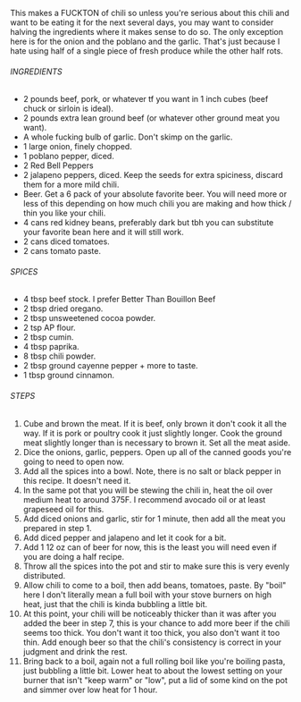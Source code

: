 This makes a FUCKTON of chili so unless you're serious about this chili and want to be eating it for the next several days, you may want to consider halving the ingredients where it makes sense to do so. The only exception here is for the onion and the poblano and the garlic. That's just because I hate using half of a single piece of fresh produce while the other half rots.  

###### INGREDIENTS
- 2 pounds beef, pork, or whatever tf you want in 1 inch cubes (beef chuck or sirloin is ideal).  
- 2 pounds extra lean ground beef (or whatever other ground meat you want).  
- A whole fucking bulb of garlic. Don't skimp on the garlic.  
- 1 large onion, finely chopped.  
- 1 poblano pepper, diced.  
- 2 Red Bell Peppers  
- 2 jalapeno peppers, diced. Keep the seeds for extra spiciness, discard them for a more mild chili.
- Beer. Get a 6 pack of your absolute favorite beer. You will need more or less of this depending on how much chili you are making and how thick / thin you like your chili.  
- 4 cans red kidney beans, preferably dark but tbh you can substitute your favorite bean here and it will still work.  
- 2 cans diced tomatoes.  
- 2 cans tomato paste.  

###### SPICES
- 4 tbsp beef stock. I prefer Better Than Bouillon Beef  
- 2 tbsp dried oregano.  
- 2 tbsp unsweetened cocoa powder.  
- 2 tsp AP flour.  
- 2 tbsp cumin.  
- 4 tbsp paprika.  
- 8 tbsp chili powder.  
- 2 tbsp ground cayenne pepper + more to taste.  
- 1 tbsp ground cinnamon.  

###### STEPS
1. Cube and brown the meat. If it is beef, only brown it don't cook it all the way. If it is pork or poultry cook it just slightly longer. Cook the ground meat slightly longer than is necessary to brown it. Set all the meat aside.  
2. Dice the onions, garlic, peppers. Open up all of the canned goods you're going to need to open now.  
3. Add all the spices into a bowl. Note, there is no salt or black pepper in this recipe. It doesn't need it.  
4. In the same pot that you will be stewing the chili in, heat the oil over medium heat to around 375F. I recommend avocado oil or at least grapeseed oil for this.  
5. Add diced onions and garlic, stir for 1 minute, then add all the meat you prepared in step 1.
6. Add diced pepper and jalapeno and let it cook for a bit.  
7. Add 1 12 oz can of beer for now, this is the least you will need even if you are doing a half recipe.  
8. Throw all the spices into the pot and stir to make sure this is very evenly distributed.  
9. Allow chili to come to a boil, then add beans, tomatoes, paste. By "boil" here I don't literally mean a full boil with your stove burners on high heat, just that the chili is kinda bubbling a little bit.
10. At this point, your chili will be noticeably thicker than it was after you added the beer in step 7, this is your chance to add more beer if the chili seems too thick. You don't want it too thick, you also don't want it too thin. Add enough beer so that the chili's consistency is correct in your judgment and drink the rest.  
11. Bring back to a boil, again not a full rolling boil like you're boiling pasta, just bubbling a little bit. Lower heat to about the lowest setting on your burner that isn't "keep warm" or "low", put a lid of some kind on the pot and simmer over low heat for 1 hour.
